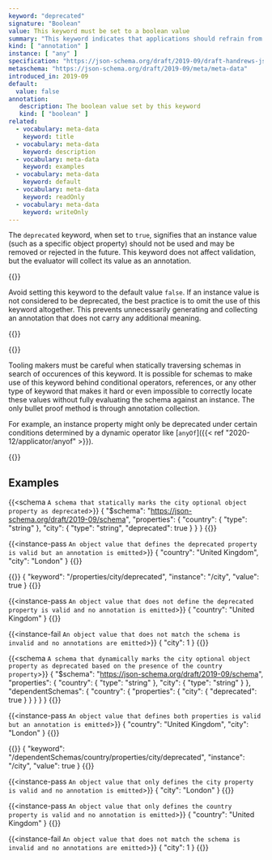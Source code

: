 ```yaml
---
keyword: "deprecated"
signature: "Boolean"
value: This keyword must be set to a boolean value
summary: "This keyword indicates that applications should refrain from using the declared property."
kind: [ "annotation" ]
instance: [ "any" ]
specification: "https://json-schema.org/draft/2019-09/draft-handrews-json-schema-validation-02#rfc.section.9.3"
metaschema: "https://json-schema.org/draft/2019-09/meta/meta-data"
introduced_in: 2019-09
default:
  value: false
annotation:
   description: The boolean value set by this keyword
   kind: [ "boolean" ]
related:
  - vocabulary: meta-data
    keyword: title
  - vocabulary: meta-data
    keyword: description
  - vocabulary: meta-data
    keyword: examples
  - vocabulary: meta-data
    keyword: default
  - vocabulary: meta-data
    keyword: readOnly
  - vocabulary: meta-data
    keyword: writeOnly
---
```


The `deprecated` keyword, when set to `true`, signifies that an instance value
(such as a specific object property) should not be used and may be removed or
rejected in the future. This keyword does not affect validation, but the
evaluator will collect its value as an annotation.

{{<best-practice>}}

Avoid setting this keyword to the default value `false`. If an instance value
is not considered to be deprecated, the best practice is to omit the use of
this keyword altogether. This prevents unnecessarily generating and collecting
an annotation that does not carry any additional meaning.

{{</best-practice>}}

{{<common-pitfall>}}

Tooling makers must be careful when statically traversing schemas in search of
occurences of this keyword. It is possible for schemas to make use of this
keyword behind conditional operators, references, or any other type of keyword
that makes it hard or even impossible to correctly locate these values without
fully evaluating the schema against an instance. The only bullet proof method
is through annotation collection.

For example, an instance property might only be deprecated under certain
conditions determined by a dynamic operator like [`anyOf`]({{< ref
"2020-12/applicator/anyof" >}}).

{{</common-pitfall>}}

## Examples

{{<schema `A schema that statically marks the city optional object property as deprecated`>}}
{
  "$schema": "https://json-schema.org/draft/2019-09/schema",
  "properties": {
    "country": { "type": "string" },
    "city": { "type": "string", "deprecated": true }
  }
}
{{</schema>}}

{{<instance-pass `An object value that defines the deprecated property is valid but an annotation is emitted`>}}
{ "country": "United Kingdom", "city": "London" }
{{</instance-pass>}}

{{<instance-annotation>}}
{ "keyword": "/properties/city/deprecated", "instance": "/city", "value": true }
{{</instance-annotation>}}

{{<instance-pass `An object value that does not define the deprecated property is valid and no annotation is emitted`>}}
{ "country": "United Kingdom" }
{{</instance-pass>}}

{{<instance-fail `An object value that does not match the schema is invalid and no annotations are emitted`>}}
{ "city": 1 }
{{</instance-fail>}}

{{<schema `A schema that dynamically marks the city optional object property as deprecated based on the presence of the country property`>}}
{
  "$schema": "https://json-schema.org/draft/2019-09/schema",
  "properties": {
    "country": { "type": "string" },
    "city": { "type": "string" }
  },
  "dependentSchemas": {
    "country": {
      "properties": { "city": { "deprecated": true } }
    }
  }
}
{{</schema>}}

{{<instance-pass `An object value that defines both properties is valid but an annotation is emitted`>}}
{ "country": "United Kingdom", "city": "London" }
{{</instance-pass>}}

{{<instance-annotation>}}
{ "keyword": "/dependentSchemas/country/properties/city/deprecated", "instance": "/city", "value": true }
{{</instance-annotation>}}

{{<instance-pass `An object value that only defines the city property is valid and no annotation is emitted`>}}
{ "city": "London" }
{{</instance-pass>}}

{{<instance-pass `An object value that only defines the country property is valid and no annotation is emitted`>}}
{ "country": "United Kingdom" }
{{</instance-pass>}}

{{<instance-fail `An object value that does not match the schema is invalid and no annotations are emitted`>}}
{ "city": 1 }
{{</instance-fail>}}
